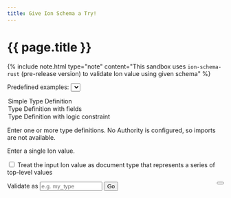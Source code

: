 ```yaml
---
title: Give Ion Schema a Try!
---
```


# {{ page.title }}
<script src="./assets/ace-builds/src-noconflict/ace.js" type="text/javascript" charset="utf-8"></script>
<script src="./assets/ace-builds/src-noconflict/mode-ion.js" type="text/javascript" charset="utf-8"></script>

{% include note.html type="note" content="This sandbox uses `ion-schema-rust` (pre-release version) to validate Ion value using given schema" %}

<label for="schema"></label>

Predefined examples: 
<select name="examples" id="examples">
  <option value="simpleTypeDefinition">Simple Type Definition</option>
  <option value="typeDefinitionWithFields">Type Definition with fields</option>
  <option value="typeDefinitionWithLogicConstraints">Type Definition with logic constraint</option>
</select>

Enter one or more type definitions. No Authority is configured, so imports are not available.
<div id="schema" class="bs-callout bs-callout-primary"></div>

<label for="value"></label>
Enter a single Ion value.

<label class="container"> 
    <input id="document" type="checkbox">
    <span class="checkmark"></span>
Treat the input Ion value as document type that represents a series of top-level values
</label>
<div id="value" class="bs-callout bs-callout-primary"></div>

<label for="schema_type">Validate as </label>
<input type="text" id="schema_type" placeholder="e.g. my_type" name="schema_type" size="15"/>
<button id="validate" type="submit">Go</button>
<button id="share" type="submit" title="Share a link to your schema" style="float: right;"><i class="fa fa-share-square-o" aria-hidden="true"></i></button>

<div id="resultdiv" class="bs-callout bs-callout-default">
<h4 id="result"></h4>
<pre id="violation"></pre>
</div>

<div id="snackbar"></div>

<script async type="module" src="assets/ion-schema-widget.js"></script>
